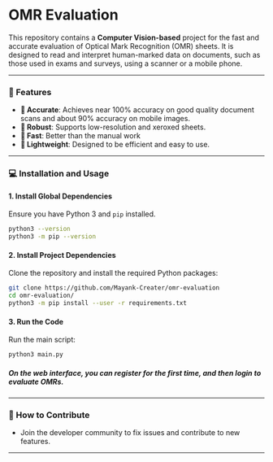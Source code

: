 # OMR Evaluation

This repository contains a **Computer Vision-based** project for the fast and accurate evaluation of Optical Mark Recognition (OMR) sheets. It is designed to read and interpret human-marked data on documents, such as those used in exams and surveys, using a scanner or a mobile phone.

-----

### 🎯 Features

  * **💯 Accurate**: Achieves near 100% accuracy on good quality document scans and about 90% accuracy on mobile images.
  * **💪 Robust**: Supports low-resolution and xeroxed sheets.
  * **🚀 Fast**: Better than the manual work
  * **🎈 Lightweight**: Designed to be efficient and easy to use.

-----

### 💻 Installation and Usage

#### 1\. Install Global Dependencies

Ensure you have Python 3 and `pip` installed.

```bash
python3 --version
python3 -m pip --version
```

#### 2\. Install Project Dependencies

Clone the repository and install the required Python packages:

```bash
git clone https://github.com/Mayank-Creater/omr-evaluation
cd omr-evaluation/
python3 -m pip install --user -r requirements.txt
```

#### 3\. Run the Code

Run the main script:

```bash
python3 main.py
```

##### On the web interface, you can register for the first time, and then login to evaluate OMRs.
-----

### 🤝 How to Contribute

  * Join the developer community to fix issues and contribute to new features.
-----
